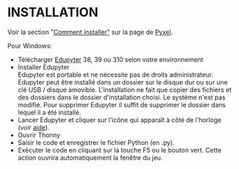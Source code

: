 # INSTALLATION

Voir la section "[Comment installer"](https://github.com/kitao/pyxel/blob/main/docs/README.fr.md#comment-installer) sur la page de [Pyxel](https://github.com/kitao/pyxel/blob/main/docs/README.fr.md).

Pour Windows:

* Télécharger [Edupyter](https://www.edupyter.net/) 38, 39 ou 310 selon votre environnement
* Installer Edupyter<br />
Edupyter est portable et ne nécessite pas de droits administrateur. Edupyter peut être installé dans un dossier sur le disque dur ou sur une clé USB / disque amovible. L'installation ne fait que copier des fichiers et des dossiers dans le dossier d'installation choisi. Le système n'est pas modifié. Pour supprimer Edupyter il suffit de supprimer le dossier dans lequel il a été installé.
* Lancer Edupyter et cliquer sur l'icône qui apparaît à côté de l'horloge (voir [aide](https://raw.githubusercontent.com/edupyter/documentation/main/edupyter-help.png)).
* Ouvrir Thonny
* Saisir le code et enregistrer le fichier Python (en .py).
* Exécuter le code en cliquant sur la touche F5 ou le bouton vert. Cette action ouvrira automatiquement la fenêtre du jeu.
